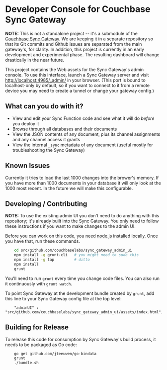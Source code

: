 # Developer Console for Couchbase Sync Gateway

**NOTE:** This is not a standalone project -- it's a submodule of the [Couchbase Sync Gateway][SG]. We are keeping it in a separate repository so that its Git commits and Github issues are separated from the main gateway's, for clarity. In addition, this project is currently in an early development and experimental phase. The resulting dashboard will change drastically in the near future.

This project contains the Web assets for the Sync Gateway's admin console. To use this interface, launch a Sync Gateway server and visit [http://localhost:4985/_admin/](http://localhost:4985/_admin/) in your browser. (This port is bound to localhost-only by default, so if you want to connect to it from a remote device you may need to create a tunnel or change your gateway config.)

## What can you do with it?

* View and edit your Sync Function code and see what it will do *before* you deploy it
* Browse through all databases and their documents
* View the JSON contents of any document, plus its channel assignments and any channel access it grants
* View the internal `_sync` metadata of any document (useful mostly for troubleshooting the Sync Gateway)

## Known Issues

Currently it tries to load the last 1000 changes into the brower's memory. If you have more than 1000 documents in your database it will only look at the 1000 most recent. In the future we will make this configurable.

## Developing / Contributing

**NOTE:** To use the existing admin UI you don't need to do anything with this repository; it's already built into the Sync Gateway. You only need to follow these instructions if you want to make changes to the admin UI.

Before you can work on this code, you need [node.js][NODEJS] installed locally. Once you have that, run these commands.

```bash
	cd src/github.com/couchbaselabs/sync_gateway_admin_ui
	npm install -g grunt-cli   # you might need to sudo this
	npm install -g tap         # ditto
	npm install
	grunt
```

You'll need to run `grunt` every time you change code files. You can also run it continuously with `grunt watch`.

To point Sync Gateway at the development bundle created by `grunt`, add this line to your Sync Gateway config file at the top level:

```
	"adminUI" : "src/github.com/couchbaselabs/sync_gateway_admin_ui/assets/index.html",
```

## Building for Release

To release this code for consumption by Sync Gateway's build process, it needs to be packaged as Go code:

```bash
    go get github.com/jteeuwen/go-bindata
    grunt
    ./bundle.sh
```

[SG]: https://github.com/couchbase/sync_gateway
[NODEJS]: http://nodejs.org
